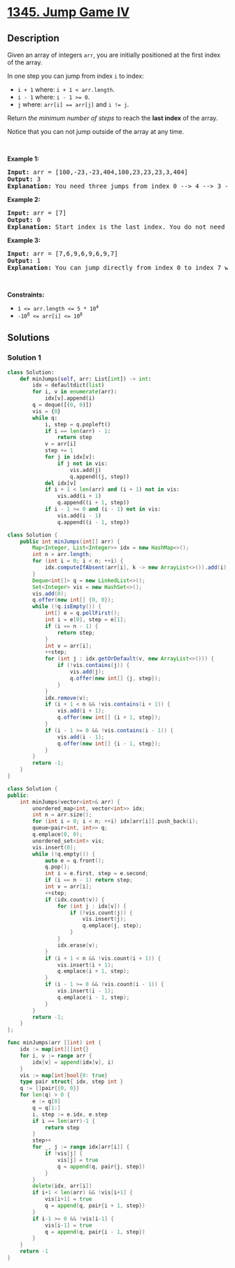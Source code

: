 # [1345. Jump Game IV](https://leetcode.com/problems/jump-game-iv)


## Description

<p>Given an array of&nbsp;integers <code>arr</code>, you are initially positioned at the first index of the array.</p>

<p>In one step you can jump from index <code>i</code> to index:</p>

<ul>
	<li><code>i + 1</code> where:&nbsp;<code>i + 1 &lt; arr.length</code>.</li>
	<li><code>i - 1</code> where:&nbsp;<code>i - 1 &gt;= 0</code>.</li>
	<li><code>j</code> where: <code>arr[i] == arr[j]</code> and <code>i != j</code>.</li>
</ul>

<p>Return <em>the minimum number of steps</em> to reach the <strong>last index</strong> of the array.</p>

<p>Notice that you can not jump outside of the array at any time.</p>

<p>&nbsp;</p>
<p><strong class="example">Example 1:</strong></p>

<pre>
<strong>Input:</strong> arr = [100,-23,-23,404,100,23,23,23,3,404]
<strong>Output:</strong> 3
<strong>Explanation:</strong> You need three jumps from index 0 --&gt; 4 --&gt; 3 --&gt; 9. Note that index 9 is the last index of the array.
</pre>

<p><strong class="example">Example 2:</strong></p>

<pre>
<strong>Input:</strong> arr = [7]
<strong>Output:</strong> 0
<strong>Explanation:</strong> Start index is the last index. You do not need to jump.
</pre>

<p><strong class="example">Example 3:</strong></p>

<pre>
<strong>Input:</strong> arr = [7,6,9,6,9,6,9,7]
<strong>Output:</strong> 1
<strong>Explanation:</strong> You can jump directly from index 0 to index 7 which is last index of the array.
</pre>

<p>&nbsp;</p>
<p><strong>Constraints:</strong></p>

<ul>
	<li><code>1 &lt;= arr.length &lt;= 5 * 10<sup>4</sup></code></li>
	<li><code>-10<sup>8</sup> &lt;= arr[i] &lt;= 10<sup>8</sup></code></li>
</ul>

## Solutions

### Solution 1

<!-- tabs:start -->

```python
class Solution:
    def minJumps(self, arr: List[int]) -> int:
        idx = defaultdict(list)
        for i, v in enumerate(arr):
            idx[v].append(i)
        q = deque([(0, 0)])
        vis = {0}
        while q:
            i, step = q.popleft()
            if i == len(arr) - 1:
                return step
            v = arr[i]
            step += 1
            for j in idx[v]:
                if j not in vis:
                    vis.add(j)
                    q.append((j, step))
            del idx[v]
            if i + 1 < len(arr) and (i + 1) not in vis:
                vis.add(i + 1)
                q.append((i + 1, step))
            if i - 1 >= 0 and (i - 1) not in vis:
                vis.add(i - 1)
                q.append((i - 1, step))
```

```java
class Solution {
    public int minJumps(int[] arr) {
        Map<Integer, List<Integer>> idx = new HashMap<>();
        int n = arr.length;
        for (int i = 0; i < n; ++i) {
            idx.computeIfAbsent(arr[i], k -> new ArrayList<>()).add(i);
        }
        Deque<int[]> q = new LinkedList<>();
        Set<Integer> vis = new HashSet<>();
        vis.add(0);
        q.offer(new int[] {0, 0});
        while (!q.isEmpty()) {
            int[] e = q.pollFirst();
            int i = e[0], step = e[1];
            if (i == n - 1) {
                return step;
            }
            int v = arr[i];
            ++step;
            for (int j : idx.getOrDefault(v, new ArrayList<>())) {
                if (!vis.contains(j)) {
                    vis.add(j);
                    q.offer(new int[] {j, step});
                }
            }
            idx.remove(v);
            if (i + 1 < n && !vis.contains(i + 1)) {
                vis.add(i + 1);
                q.offer(new int[] {i + 1, step});
            }
            if (i - 1 >= 0 && !vis.contains(i - 1)) {
                vis.add(i - 1);
                q.offer(new int[] {i - 1, step});
            }
        }
        return -1;
    }
}
```

```cpp
class Solution {
public:
    int minJumps(vector<int>& arr) {
        unordered_map<int, vector<int>> idx;
        int n = arr.size();
        for (int i = 0; i < n; ++i) idx[arr[i]].push_back(i);
        queue<pair<int, int>> q;
        q.emplace(0, 0);
        unordered_set<int> vis;
        vis.insert(0);
        while (!q.empty()) {
            auto e = q.front();
            q.pop();
            int i = e.first, step = e.second;
            if (i == n - 1) return step;
            int v = arr[i];
            ++step;
            if (idx.count(v)) {
                for (int j : idx[v]) {
                    if (!vis.count(j)) {
                        vis.insert(j);
                        q.emplace(j, step);
                    }
                }
                idx.erase(v);
            }
            if (i + 1 < n && !vis.count(i + 1)) {
                vis.insert(i + 1);
                q.emplace(i + 1, step);
            }
            if (i - 1 >= 0 && !vis.count(i - 1)) {
                vis.insert(i - 1);
                q.emplace(i - 1, step);
            }
        }
        return -1;
    }
};
```

```go
func minJumps(arr []int) int {
	idx := map[int][]int{}
	for i, v := range arr {
		idx[v] = append(idx[v], i)
	}
	vis := map[int]bool{0: true}
	type pair struct{ idx, step int }
	q := []pair{{0, 0}}
	for len(q) > 0 {
		e := q[0]
		q = q[1:]
		i, step := e.idx, e.step
		if i == len(arr)-1 {
			return step
		}
		step++
		for _, j := range idx[arr[i]] {
			if !vis[j] {
				vis[j] = true
				q = append(q, pair{j, step})
			}
		}
		delete(idx, arr[i])
		if i+1 < len(arr) && !vis[i+1] {
			vis[i+1] = true
			q = append(q, pair{i + 1, step})
		}
		if i-1 >= 0 && !vis[i-1] {
			vis[i-1] = true
			q = append(q, pair{i - 1, step})
		}
	}
	return -1
}
```

<!-- tabs:end -->

<!-- end -->
